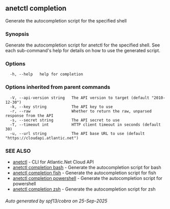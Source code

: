 ## anetctl completion

Generate the autocompletion script for the specified shell

### Synopsis

Generate the autocompletion script for anetctl for the specified shell.
See each sub-command's help for details on how to use the generated script.


### Options

```
  -h, --help   help for completion
```

### Options inherited from parent commands

```
  -V, --api-version string   The API version to target (default "2010-12-30")
  -k, --key string           The API key to use
  -r, --raw                  Whether to return the raw, unparsed response from the API
  -s, --secret string        The API secret to use
  -T, --timeout int          HTTP client timeout in seconds (default 30)
  -u, --url string           The API base URL to use (default "https://cloudapi.atlantic.net")
```

### SEE ALSO

* [anetctl](anetctl.md)	 - CLI for Atlantic.Net Cloud API
* [anetctl completion bash](anetctl_completion_bash.md)	 - Generate the autocompletion script for bash
* [anetctl completion fish](anetctl_completion_fish.md)	 - Generate the autocompletion script for fish
* [anetctl completion powershell](anetctl_completion_powershell.md)	 - Generate the autocompletion script for powershell
* [anetctl completion zsh](anetctl_completion_zsh.md)	 - Generate the autocompletion script for zsh

###### Auto generated by spf13/cobra on 25-Sep-2025
